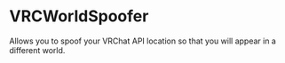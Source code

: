 # VRCWorldSpoofer

Allows you to spoof your VRChat API location so that you will appear in a different world.
